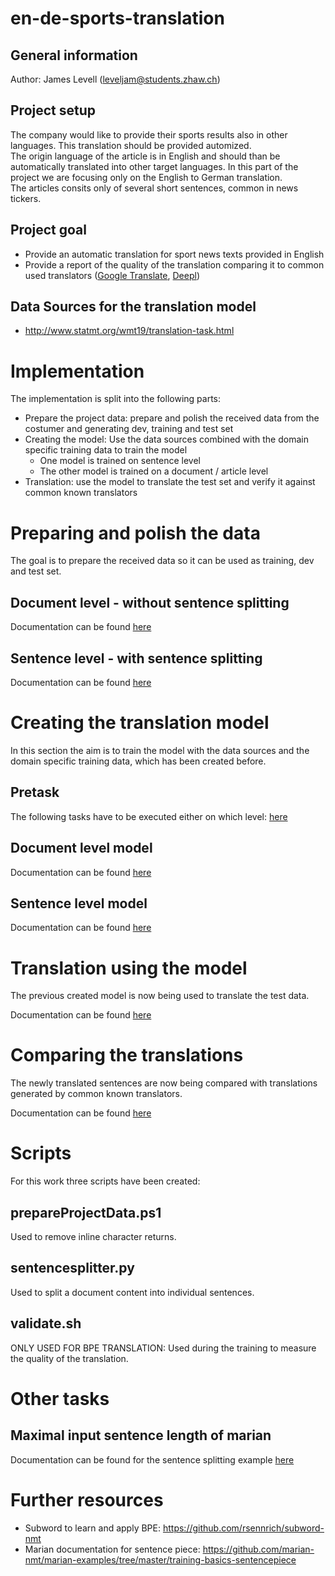# en-de-sports-translation
## General information
Author: James Levell (leveljam@students.zhaw.ch)  

## Project setup 
The company would like to provide their sports results also in other languages. This translation should be provided automized.  
The origin language of the article is in English and should than be automatically translated into other target languages. In this part of the project we are focusing only on the English to German translation.  
The articles consits only of several short sentences, common in news tickers.  

## Project goal  
* Provide an automatic translation for sport news texts provided in English  
* Provide a report of the quality of the translation comparing it to common used translators ([Google Translate](https://translate.google.com/), [Deepl](https://www.deepl.com/de/home))  

## Data Sources for the translation model
 * http://www.statmt.org/wmt19/translation-task.html  

# Implementation
The implementation is split into the following parts:  
* Prepare the project data: prepare and polish the received data from the costumer and generating dev, training and test set  
* Creating the model: Use the data sources combined with the domain specific training data to train the model  
  * One model is trained on sentence level 
  * The other model is trained on a document / article level 
* Translation: use the model to translate the test set and verify it against common known translators  

# Preparing and polish the data 
The goal is to prepare the received data so it can be used as training, dev and test set.  

## Document level - without sentence splitting
Documentation can be found [here](preparingProjectData_document.md)

## Sentence level - with sentence splitting
Documentation can be found [here](preparingProjectData_sentence.md)

# Creating the translation model  
In this section the aim is to train the model with the data sources and the domain specific training data, which has been created before.  

## Pretask 
The following tasks have to be executed either on which level: [here](preTasks_Marian.md)

## Document level model
Documentation can be found [here](marian_sentencesplitting_document.md)

## Sentence level model
Documentation can be found [here](marian_sentencesplitting_sentence.md)

# Translation using the model
The previous created model is now being used to translate the test data.  

Documentation can be found [here](translation_sentenceSplitting.md) 

# Comparing the translations  
The newly translated sentences are now being compared with translations generated by common known translators. 

Documentation can be found [here](analysingResults.md) 

# Scripts  
For this work three scripts have been created: 
## prepareProjectData.ps1
Used to remove inline character returns.  

## sentencesplitter.py
Used to split a document content into individual sentences.  

## validate.sh  
ONLY USED FOR BPE TRANSLATION: 
Used during the training to measure the quality of the translation.

# Other tasks 
## Maximal input sentence length of marian  
Documentation can be found for the sentence splitting example [here](translation_sentenceSplitting.md)

# Further resources 
* Subword to learn and apply BPE: https://github.com/rsennrich/subword-nmt
* Marian documentation for sentence piece: https://github.com/marian-nmt/marian-examples/tree/master/training-basics-sentencepiece